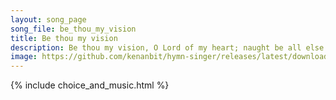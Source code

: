 ```yaml
---
layout: song_page
song_file: be_thou_my_vision
title: Be thou my vision
description: Be thou my vision, O Lord of my heart; naught be all else to me save that thou art. Thou my best thought, by day or by night, waking or sleeping thy p... theist 4part acapella 5verse musicbyother textbyother 
image: https://github.com/kenanbit/hymn-singer/releases/latest/download/be_thou_my_vision-trad.png
---
```


{% include choice_and_music.html %}